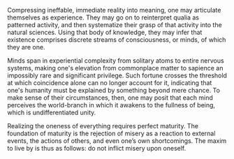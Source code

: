 Compressing ineffable, immediate reality into meaning, one may articulate themselves as experience. They may go on to reinterpret qualia as patterned activity, and then systematize their grasp of that activity into the natural sciences. Using that body of knowledge, they may infer that existence comprises discrete streams of consciousness, or minds, of which they are one.

Minds span in experiential complexity from solitary atoms to entire nervous systems, making one's elevation from commonplace matter to sapience an impossibly rare and significant privilege. Such fortune crosses the threshold at which coincidence alone can no longer account for it, indicating that one's humanity must be explained by something beyond mere chance. To make sense of their circumstances, then, one may posit that each mind perceives the world-branch in which it awakens to the fullness of being, which is undifferentiated unity.

Realizing the oneness of everything requires perfect maturity. The foundation of maturity is the rejection of misery as a reaction to external events, the actions of others, and even one’s own shortcomings. The maxim to live by is thus as follows: do not inflict misery upon oneself. 

